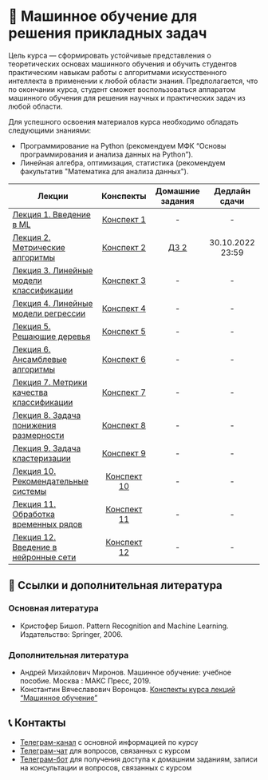 # 🧠 Машинное обучение для решения прикладных задач

Цель курса — сформировать устойчивые представления о теоретических основах машинного обучения и обучить студентов практическим навыкам работы с алгоритмами искусственного интеллекта в применении к любой области знания. 
Предполагается, что по окончании курса, студент сможет воспользоваться аппаратом машинного обучения для решения научных и практических задач из любой области.

Для успешного освоения материалов курса необходимо обладать следующими знаниями:

* Программирование на Python (рекомендуем МФК “Основы программирования и анализа данных на Python”).
* Линейная алгебра, оптимизация, статистика (рекомендуем факультатив "Математика для анализа данных").

Лекции | Конспекты | Домашние задания | Дедлайн сдачи
|----|:----:|:----:|:----:|
| [Лекция 1. Введение в ML](https://youtu.be/-VxkHYeTjko) | [Конспект 1](https://colab.research.google.com/drive/1hTgyT40O6Q-7iVVrjt4aXBkG-urvfo0W?usp=sharing) | - |- |- |
| [Лекция 2. Метрические алгоритмы](https://youtu.be/jxZRUBKnXl8) | [Конспект 2](https://colab.research.google.com/drive/19JVe3N1ZOqLDbV_NWTE6PbfrY6BE8Vg6?usp=sharing) |[ДЗ 2](https://contest.yandex.ru/contest/41359/problems/) | 30.10.2022 23:59 |
| [Лекция 3. Линейные модели классификации]() | [Конспект 3]() | - |- |- |
| [Лекция 4. Линейные модели регрессии]() | [Конспект 4]() | - |- |- |
| [Лекция 5. Решающие деревья]() | [Конспект 5]() | - |- |- |
| [Лекция 6. Ансамблевые алгоритмы]() | [Конспект 6]() | - |- |- |
| [Лекция 7. Метрики качества классификации]() | [Конспект 7]() | - |- |- |
| [Лекция 8. Задача понижения размерности]() | [Конспект 8]() | - |- |- |
| [Лекция 9. Задача кластеризации]() | [Конспект 9]() | - |- |- |
| [Лекция 10. Рекомендательные системы]() | [Конспект 10]() | - |- |- |
| [Лекция 11. Обработка временных рядов]() | [Конспект 11]() | - |- |- |
| [Лекция 12. Введение в нейронные сети]() | [Конспект 12]() | - |- |- |

## 📝 Ссылки и дополнительная литература

### Основная литература
* Кристофер Бишоп. Pattern Recognition and Machine Learning. Издательство: Springer, 2006.

### Дополнительная литература
* Андрей Михайлович Миронов. Машинное обучение: учебное пособие. Москва : МАКС Пресс, 2019.
* Константин Вячеславович Воронцов. [Конспекты курса лекций “Машинное обучение”](http://www.machinelearning.ru/wiki/index.php?title=%D0%9C%D0%B0%D1%88%D0%B8%D0%BD%D0%BD%D0%BE%D0%B5_%D0%BE%D0%B1%D1%83%D1%87%D0%B5%D0%BD%D0%B8%D0%B5_(%D0%BA%D1%83%D1%80%D1%81_%D0%BB%D0%B5%D0%BA%D1%86%D0%B8%D0%B9,_%D0%9A.%D0%92.%D0%92%D0%BE%D1%80%D0%BE%D0%BD%D1%86%D0%BE%D0%B2) )

## 📞 Контакты
* [Телеграм-канал](https://t.me/+r7KAOw2PCAphYzVi) с основной информацией по курсу
* [Телеграм-чат](https://t.me/+1Wa9wucv2jQ1ZjA6) для вопросов, связанных с курсом
* [Телеграм-бот](https://t.me/msumfk_bot) для получения доступа к домашним заданиям, записи на консультации и вопросов, связанных с курсом
